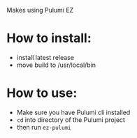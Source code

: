 Makes using Pulumi EZ

# How to install:

- install latest release
- move build to /usr/local/bin

# How to use:

- Make sure you have Pulumi cli installed
- `cd` into directory of the Pulumi project
- then run `ez-pulumi`
